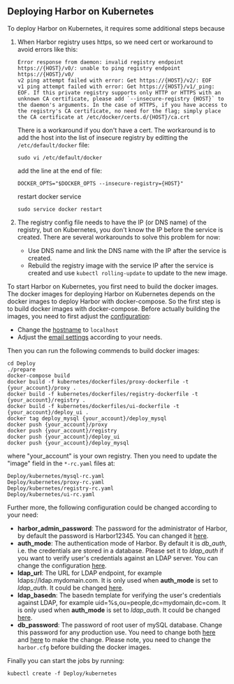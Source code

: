 ## Deploying Harbor on Kubernetes
To deploy Harbor on Kubernetes, it requires some additional steps because
  1. When Harbor registry uses https, so we need cert or workaround to avoid errors like this:
     ```
     Error response from daemon: invalid registry endpoint https://{HOST}/v0/: unable to ping registry endpoint https://{HOST}/v0/
     v2 ping attempt failed with error: Get https://{HOST}/v2/: EOF
     v1 ping attempt failed with error: Get https://{HOST}/v1/_ping: EOF. If this private registry supports only HTTP or HTTPS with an unknown CA certificate, please add `--insecure-registry {HOST}` to the daemon's arguments. In the case of HTTPS, if you have access to the registry's CA certificate, no need for the flag; simply place the CA certificate at /etc/docker/certs.d/{HOST}/ca.crt
     ```
     There is a workaround if you don't have a cert. The workaround is to add the host into the list of insecure registry by editting the ```/etc/default/docker``` file:
     ```
     sudo vi /etc/default/docker
     ```
     add the line at the end of file:
     ```
     DOCKER_OPTS="$DOCKER_OPTS --insecure-registry={HOST}"
     ```
     restart docker service
     ```
     sudo service docker restart
     ```

  2. The registry config file needs to have the IP (or DNS name) of the registry, but on Kubernetes, you don't know the IP before the service is created. There are several workarounds to solve this problem for now:
     - Use DNS name and link the DNS name with the IP after the service is created.
     - Rebuild the registry image with the service IP after the service is created and use ```kubectl rolling-update``` to update to the new image.
        
 
To start Harbor on Kubernetes, you first need to build the docker images. The docker images for deploying Harbor on Kubernetes depends on the docker images to deploy Harbor with docker-compose. So the first step is to build docker images with docker-compose. Before actually building the images, you need to first adjust the [configuration](https://github.com/vmware/harbor/blob/master/Deploy/harbor.cfg):
- Change the [hostname](https://github.com/vmware/harbor/blob/master/Deploy/harbor.cfg#L5) to ```localhost```
- Adjust the [email settings](https://github.com/vmware/harbor/blob/master/Deploy/harbor.cfg#L11) according to your needs.

Then you can run the following commends to build docker images:
```
cd Deploy
./prepare
docker-compose build
docker build -f kubernetes/dockerfiles/proxy-dockerfile -t {your_account}/proxy .
docker build -f kubernetes/dockerfiles/registry-dockerfile -t {your_account}/registry .
docker build -f kubernetes/dockerfiles/ui-dockerfile -t {your_account}/deploy_ui .
docker tag deploy_mysql {your_account}/deploy_mysql
docker push {your_account}/proxy
docker push {your_account}/registry
docker push {your_account}/deploy_ui
docker push {your_account}/deploy_mysql
```
  
where "your_account" is your own registry. Then you need to update the "image" field in the ```*-rc.yaml``` files at:
```
Deploy/kubernetes/mysql-rc.yaml
Deploy/kubernetes/proxy-rc.yaml
Deploy/kubernetes/registry-rc.yaml
Deploy/kubernetes/ui-rc.yaml
```

Further more, the following configuration could be changed according to your need:
 - **harbor_admin_password**: The password for the administrator of Harbor, by default the password is Harbor12345. You can changed it [here](https://github.com/vmware/harbor/blob/master/Deploy/kubernetes/ui-rc.yaml#L36).
 - **auth_mode**: The authentication mode of Harbor. By default it is *db_auth*, i.e. the credentials are stored in a database. Please set it to *ldap_auth* if you want to verify user's credentials against an LDAP server.  You can change the configuration [here](https://github.com/vmware/harbor/blob/master/Deploy/kubernetes/ui-rc.yaml#L40).
 - **ldap_url**: The URL for LDAP endpoint, for example ldaps://ldap.mydomain.com. It is only used when **auth_mode** is set to *ldap_auth*.  It could be changed [here](https://github.com/vmware/harbor/blob/master/Deploy/kubernetes/ui-rc.yaml#L42).
 - **ldap_basedn**: The basedn template for verifying the user's credentials against LDAP, for example uid=%s,ou=people,dc=mydomain,dc=com.  It is only used when **auth_mode** is set to *ldap_auth*.  It could be changed [here](https://github.com/vmware/harbor/blob/master/Deploy/kubernetes/ui-rc.yaml#L44).
 - **db_password**: The password of root user of mySQL database. Change this password for any production use.  You need to change both [here](https://github.com/vmware/harbor/blob/master/Deploy/kubernetes/ui-rc.yaml#L28) and [here](https://github.com/vmware/harbor/blob/master/Deploy/harbor.cfg#L32) to make the change. Please note, you need to change the ```harbor.cfg``` before building the docker images.

Finally you can start the jobs by running:
```
kubectl create -f Deploy/kubernetes
```

